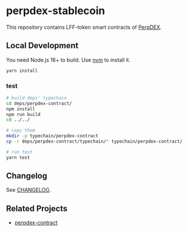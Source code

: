 # perpdex-stablecoin

This repository contains LFF-token smart contracts of [PerpDEX](https://perpdex.com/).

## Local Development

You need Node.js 16+ to build. Use [nvm](https://github.com/nvm-sh/nvm) to install it.

```bash
yarn install
```

### test
```bash
# build deps' typechain
cd deps/perpdex-contract/
npm install
npm run build
cd ../../

# copy them
mkdir -p typechain/perpdex-contract
cp -r deps/perpdex-contract/typechain/* typechain/perpdex-contract/

# run test
yarn test
```

## Changelog

See [CHANGELOG](https://github.com/perpdex/perpdex-stablecoin/blob/main/CHANGELOG.md).

## Related Projects

- [perpdex-contract](https://github.com/perpdex/perpdex-contract)
